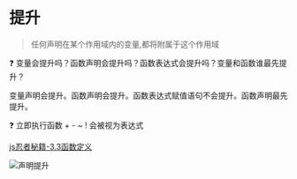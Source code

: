 # 提升

> 任何声明在某个作用域内的变量,都将附属于这个作用域



:question: 变量会提升吗？函数声明会提升吗？函数表达式会提升吗？变量和函数谁最先提升？

变量声明会提升。函数声明会提升。函数表达式赋值语句不会提升。函数声明最先提升。



:question: 立即执行函数 + - ~ ! 会被视为表达式

[js忍者秘籍-3.3函数定义](https://js.i9u.cc/3/3-3)



![声明提升](http://s.i9u.cc/%E7%AC%AC4%E7%AB%A0%20%E5%A3%B0%E6%98%8E%E6%8F%90%E5%8D%87.png)